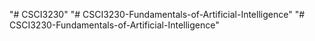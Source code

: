 "# CSCI3230" 
"# CSCI3230-Fundamentals-of-Artificial-Intelligence" 
"# CSCI3230-Fundamentals-of-Artificial-Intelligence" 
